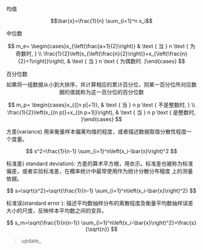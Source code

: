 均值

$$\bar{x}=\frac{1}{n} \sum_{i=1}^n x_i$$

中位数

$$
m_e= \begin{cases}x_{\left(\frac{a+1}{2}\right)} & \text { 当 } n \text { 为奇数时, } \\ \frac{1}{2}\left(x_{\left(\frac{n}{2}\right)}+x_{\left(\frac{n}{2}+1\right)}\right), & \text { 当 } n \text { 为偶数时. }\end{cases}
$$

百分位数
$$
\text { 如果将一组数据从小到大排序，并计算相应的累计百分位，则某一百分位所对应数据的值就称为这一百分位的百分位数 }
$$

$$
m_p= \begin{cases}x_{([n p]+1)}, & \text { 当 } n p \text { 不是整数时, } \\ \frac{1}{2}\left(x_{(n p)}+x_{(n p+1)}\right), & \text { 当 } n p \text { 是整数时, }\end{cases}
$$


方差(variance)
用来衡量样本偏蓠均值的程度，或者描述数据取值分散性程度一个度量。

$$
s^2=\frac{1}{n-1} \sum_{i=1}^n\left(x_i-\bar{x}\right)^2
$$

标准差( standard deviation):
方差的算术平方根，用衣示。标准差也被称为标准偏差，或者实验标准差，在概率统计中最常使用作为统计分散分布䅣度 上的测量依据。

$$
s=\sqrt{s^2}=\sqrt{\frac{1}{n-1} \sum_{i=1}^n\left(x_i-\bar{x}\right)^2}
$$


标准误(standard error ):
描述平均数抽样分布的离散程度及衡量平均数抽样误差大小的尺度，反映样本平均数之间的变异。


$$
s_m=\sqrt{\frac{1}{n(n-1)} \sum_{i=1}^n\left(x_i-\bar{x}\right)^2}=\frac{s}{\sqrt{n}}
$$

> update_